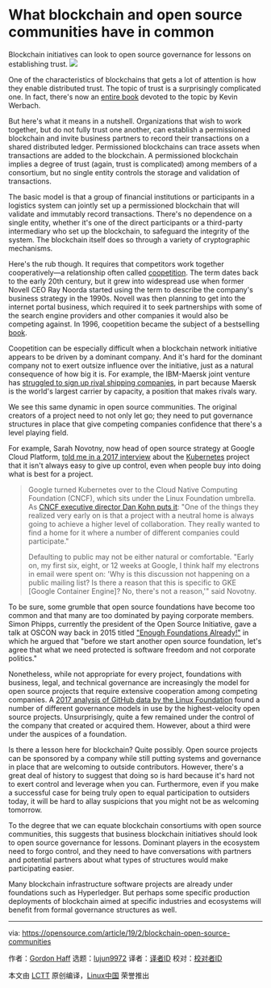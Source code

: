 [#]: collector: (lujun9972)
[#]: translator: ( )
[#]: reviewer: ( )
[#]: publisher: ( )
[#]: url: ( )
[#]: subject: (What blockchain and open source communities have in common)
[#]: via: (https://opensource.com/article/19/2/blockchain-open-source-communities)
[#]: author: (Gordon Haff https://opensource.com/users/ghaff)

What blockchain and open source communities have in common
======
Blockchain initiatives can look to open source governance for lessons on establishing trust.
![](https://opensource.com/sites/default/files/styles/image-full-size/public/lead-images/diversity_flowers_chain.jpg?itok=ns01UPOp)

One of the characteristics of blockchains that gets a lot of attention is how they enable distributed trust. The topic of trust is a surprisingly complicated one. In fact, there's now an [entire book][1] devoted to the topic by Kevin Werbach.

But here's what it means in a nutshell. Organizations that wish to work together, but do not fully trust one another, can establish a permissioned blockchain and invite business partners to record their transactions on a shared distributed ledger. Permissioned blockchains can trace assets when transactions are added to the blockchain. A permissioned blockchain implies a degree of trust (again, trust is complicated) among members of a consortium, but no single entity controls the storage and validation of transactions.

The basic model is that a group of financial institutions or participants in a logistics system can jointly set up a permissioned blockchain that will validate and immutably record transactions. There's no dependence on a single entity, whether it's one of the direct participants or a third-party intermediary who set up the blockchain, to safeguard the integrity of the system. The blockchain itself does so through a variety of cryptographic mechanisms.

Here's the rub though. It requires that competitors work together cooperatively—a relationship often called [coopetition][2]. The term dates back to the early 20th century, but it grew into widespread use when former Novell CEO Ray Noorda started using the term to describe the company's business strategy in the 1990s. Novell was then planning to get into the internet portal business, which required it to seek partnerships with some of the search engine providers and other companies it would also be competing against. In 1996, coopetition became the subject of a bestselling [book][3].

Coopetition can be especially difficult when a blockchain network initiative appears to be driven by a dominant company. And it's hard for the dominant company not to exert outsize influence over the initiative, just as a natural consequence of how big it is. For example, the IBM-Maersk joint venture has [struggled to sign up rival shipping companies][4], in part because Maersk is the world's largest carrier by capacity, a position that makes rivals wary.

We see this same dynamic in open source communities. The original creators of a project need to not only let go; they need to put governance structures in place that give competing companies confidence that there's a level playing field.

For example, Sarah Novotny, now head of open source strategy at Google Cloud Platform, [told me in a 2017 interview][5] about the [Kubernetes][6] project that it isn't always easy to give up control, even when people buy into doing what is best for a project.

> Google turned Kubernetes over to the Cloud Native Computing Foundation (CNCF), which sits under the Linux Foundation umbrella. As [CNCF executive director Dan Kohn puts it][7]: "One of the things they realized very early on is that a project with a neutral home is always going to achieve a higher level of collaboration. They really wanted to find a home for it where a number of different companies could participate."
>
> Defaulting to public may not be either natural or comfortable. "Early on, my first six, eight, or 12 weeks at Google, I think half my electrons in email were spent on: 'Why is this discussion not happening on a public mailing list? Is there a reason that this is specific to GKE [Google Container Engine]? No, there's not a reason,'" said Novotny.

To be sure, some grumble that open source foundations have become too common and that many are too dominated by paying corporate members. Simon Phipps, currently the president of the Open Source Initiative, gave a talk at OSCON way back in 2015 titled ["Enough Foundations Already!"][8] in which he argued that "before we start another open source foundation, let's agree that what we need protected is software freedom and not corporate politics."

Nonetheless, while not appropriate for every project, foundations with business, legal, and technical governance are increasingly the model for open source projects that require extensive cooperation among competing companies. A [2017 analysis of GitHub data by the Linux Foundation][9] found a number of different governance models in use by the highest-velocity open source projects. Unsurprisingly, quite a few remained under the control of the company that created or acquired them. However, about a third were under the auspices of a foundation.

Is there a lesson here for blockchain? Quite possibly. Open source projects can be sponsored by a company while still putting systems and governance in place that are welcoming to outside contributors. However, there's a great deal of history to suggest that doing so is hard because it's hard not to exert control and leverage when you can. Furthermore, even if you make a successful case for being truly open to equal participation to outsiders today, it will be hard to allay suspicions that you might not be as welcoming tomorrow.

To the degree that we can equate blockchain consortiums with open source communities, this suggests that business blockchain initiatives should look to open source governance for lessons. Dominant players in the ecosystem need to forgo control, and they need to have conversations with partners and potential partners about what types of structures would make participating easier.

Many blockchain infrastructure software projects are already under foundations such as Hyperledger. But perhaps some specific production deployments of blockchain aimed at specific industries and ecosystems will benefit from formal governance structures as well.

--------------------------------------------------------------------------------

via: https://opensource.com/article/19/2/blockchain-open-source-communities

作者：[Gordon Haff][a]
选题：[lujun9972][b]
译者：[译者ID](https://github.com/译者ID)
校对：[校对者ID](https://github.com/校对者ID)

本文由 [LCTT](https://github.com/LCTT/TranslateProject) 原创编译，[Linux中国](https://linux.cn/) 荣誉推出

[a]: https://opensource.com/users/ghaff
[b]: https://github.com/lujun9972
[1]: https://mitpress.mit.edu/books/blockchain-and-new-architecture-trust
[2]: https://en.wikipedia.org/wiki/Coopetition
[3]: https://en.wikipedia.org/wiki/Co-opetition_(book)
[4]: https://www.theregister.co.uk/2018/10/30/ibm_struggles_to_sign_up_shipping_carriers_to_blockchain_supply_chain_platform_reports/
[5]: https://opensource.com/article/17/4/podcast-kubernetes-sarah-novotny
[6]: https://kubernetes.io/
[7]: http://bitmason.blogspot.com/2017/02/podcast-cloud-native-computing.html
[8]: https://www.oreilly.com/ideas/enough-foundations-already
[9]: https://www.linuxfoundation.org/blog/2017/08/successful-open-source-projects-common/
